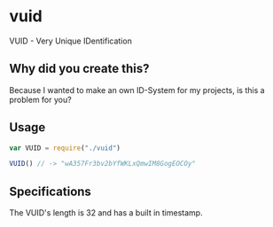 # vuid
VUID - Very Unique IDentification

## Why did you create this?
Because I wanted to make an own ID-System for my projects, is this a problem for you?

## Usage
```javascript
var VUID = require("./vuid")

VUID() // -> "wA357Fr3bv2bYfWKLxQmwIM8GogEOCOy"
```

## Specifications
The VUID's length is 32 and has a built in timestamp.
